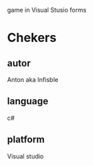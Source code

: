  game in Visual Stusio forms 
# Chekers
## autor 
Anton aka Infisble
## language 
с#
## platform 
Visual studio
